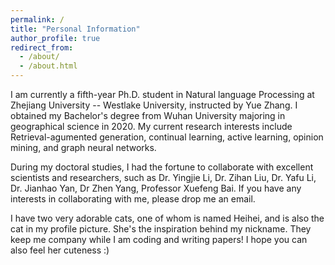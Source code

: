```yaml
---
permalink: /
title: "Personal Information"
author_profile: true
redirect_from: 
  - /about/
  - /about.html
---
```


I am currently a fifth-year Ph.D. student in Natural language Processing at Zhejiang University -- Westlake University, instructed by Yue Zhang. I obtained my Bachelor's degree from Wuhan University majoring in geographical science in 2020. My current research interests include Retrieval-agumented generation, continual learning, active learning, opinion mining, and graph neural networks.

During my doctoral studies, I had the fortune to collaborate with excellent scientists and researchers, such as Dr. Yingjie Li, Dr. Zihan Liu, Dr. Yafu Li, Dr. Jianhao Yan, Dr Zhen Yang, Professor Xuefeng Bai. If you have any interests in collaborating with me, please drop me an email.

I have two very adorable cats, one of whom is named Heihei, and is also the cat in my profile picture. She's the inspiration behind my nickname. They keep me company while I am coding and writing papers! I hope you can also feel her cuteness :)